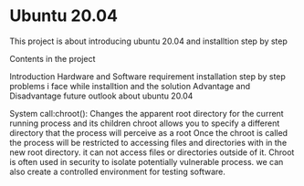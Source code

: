 # Ubuntu 20.04

This project is about introducing ubuntu 20.04 and installtion step by step

Contents in the project

Introduction
Hardware and Software requirement
installation step by step
problems i face while installtion and the solution
Advantage and Disadvantage
future outlook about ubuntu 20.04

System call:chroot(): Changes the apparent root directory for the current running process and its children
chroot allows you to specify a different directory that the process will perceive as a root 
Once the chroot is called the process will be restricted to accessing files and directories with in the new root directory. it can not access files or directories outside of it.
Chroot is often used in security to isolate potentially vulnerable process. we can also create a controlled environment for testing software.
